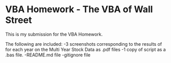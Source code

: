 # VBA Homework - The VBA of Wall Street

This is my submission for the VBA Homework. 

The following are included:
  -3 screenshots corresponding to the results of for each year on the Multi Year Stock Data as .pdf files
  -1 copy of script as a .bas file. 
  -README.md file
  -gitignore file


